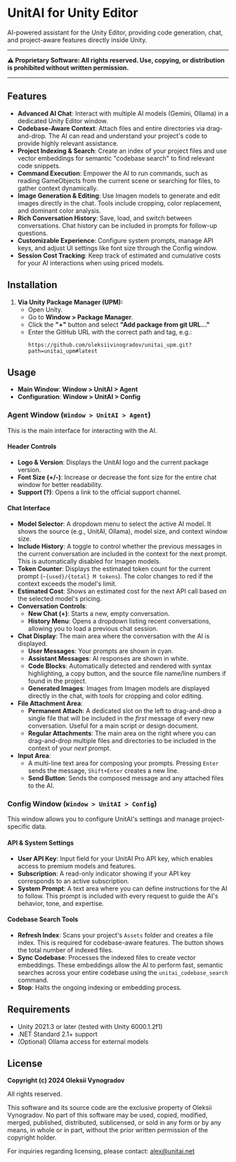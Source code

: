 # UnitAI for Unity Editor

AI-powered assistant for the Unity Editor, providing code generation, chat, and project-aware features directly inside Unity.

---

**⚠️ Proprietary Software: All rights reserved. Use, copying, or distribution is prohibited without written permission.**

---

## Features

- **Advanced AI Chat**: Interact with multiple AI models (Gemini, Ollama) in a dedicated Unity Editor window.
- **Codebase-Aware Context**: Attach files and entire directories via drag-and-drop. The AI can read and understand your project's code to provide highly relevant assistance.
- **Project Indexing & Search**: Create an index of your project files and use vector embeddings for semantic "codebase search" to find relevant code snippets.
- **Command Execution**: Empower the AI to run commands, such as reading GameObjects from the current scene or searching for files, to gather context dynamically.
- **Image Generation & Editing**: Use Imagen models to generate and edit images directly in the chat. Tools include cropping, color replacement, and dominant color analysis.
- **Rich Conversation History**: Save, load, and switch between conversations. Chat history can be included in prompts for follow-up questions.
- **Customizable Experience**: Configure system prompts, manage API keys, and adjust UI settings like font size through the Config window.
- **Session Cost Tracking**: Keep track of estimated and cumulative costs for your AI interactions when using priced models.

## Installation

1. **Via Unity Package Manager (UPM):**
   - Open Unity.
   - Go to **Window > Package Manager**.
   - Click the **"+"** button and select **"Add package from git URL..."**
   - Enter the GitHub URL with the correct path and tag, e.g.:
     ```
     https://github.com/oleksiivinogradov/unitai_upm.git?path=unitai_upm#latest
     ```

## Usage

- **Main Window**: **Window > UnitAI > Agent**
- **Configuration**: **Window > UnitAI > Config**

### Agent Window (`Window > UnitAI > Agent`)

This is the main interface for interacting with the AI.

#### Header Controls

-   **Logo & Version**: Displays the UnitAI logo and the current package version.
-   **Font Size (+/-)**: Increase or decrease the font size for the entire chat window for better readability.
-   **Support (?)**: Opens a link to the official support channel.

#### Chat Interface

-   **Model Selector**: A dropdown menu to select the active AI model. It shows the source (e.g., UnitAI, Ollama), model size, and context window size.
-   **Include History**: A toggle to control whether the previous messages in the current conversation are included in the context for the next prompt. This is automatically disabled for Imagen models.
-   **Token Counter**: Displays the estimated token count for the current prompt (`~{used}/{total} M tokens`). The color changes to red if the context exceeds the model's limit.
-   **Estimated Cost**: Shows an estimated cost for the next API call based on the selected model's pricing.
-   **Conversation Controls**:
    -   **New Chat (+)**: Starts a new, empty conversation.
    -   **History Menu**: Opens a dropdown listing recent conversations, allowing you to load a previous chat session.
-   **Chat Display**: The main area where the conversation with the AI is displayed.
    -   **User Messages**: Your prompts are shown in cyan.
    -   **Assistant Messages**: AI responses are shown in white.
    -   **Code Blocks**: Automatically detected and rendered with syntax highlighting, a copy button, and the source file name/line numbers if found in the project.
    -   **Generated Images**: Images from Imagen models are displayed directly in the chat, with tools for cropping and color editing.
-   **File Attachment Area**:
    -   **Permanent Attach**: A dedicated slot on the left to drag-and-drop a single file that will be included in the *first* message of every new conversation. Useful for a main script or design document.
    -   **Regular Attachments**: The main area on the right where you can drag-and-drop multiple files and directories to be included in the context of your *next* prompt.
-   **Input Area**:
    -   A multi-line text area for composing your prompts. Pressing `Enter` sends the message, `Shift+Enter` creates a new line.
    -   **Send Button**: Sends the composed message and any attached files to the AI.

### Config Window (`Window > UnitAI > Config`)

This window allows you to configure UnitAI's settings and manage project-specific data.

#### API & System Settings

-   **User API Key**: Input field for your UnitAI Pro API key, which enables access to premium models and features.
-   **Subscription**: A read-only indicator showing if your API key corresponds to an active subscription.
-   **System Prompt**: A text area where you can define instructions for the AI to follow. This prompt is included with every request to guide the AI's behavior, tone, and expertise.

#### Codebase Search Tools

-   **Refresh Index**: Scans your project's `Assets` folder and creates a file index. This is required for codebase-aware features. The button shows the total number of indexed files.
-   **Sync Codebase**: Processes the indexed files to create vector embeddings. These embeddings allow the AI to perform fast, semantic searches across your entire codebase using the `unitai_codebase_search` command.
-   **Stop**: Halts the ongoing indexing or embedding process.

## Requirements

- Unity 2021.3 or later (tested with Unity 6000.1.2f1)
- .NET Standard 2.1+ support
- (Optional) Ollama access for external models

## License

**Copyright (c) 2024 Oleksii Vynogradov**

All rights reserved.

This software and its source code are the exclusive property of Oleksii Vynogradov. No part of this software may be used, copied, modified, merged, published, distributed, sublicensed, or sold in any form or by any means, in whole or in part, without the prior written permission of the copyright holder.

For inquiries regarding licensing, please contact: alex@unitai.net 